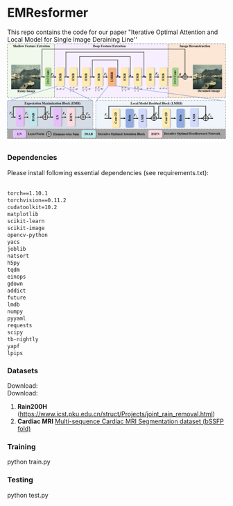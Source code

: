 # EMResformer
This repo contains the code for our paper "Iterative Optimal Attention and Local Model for Single Image Deraining Line''
![image](https://github.com/ghfkahfk/EMResformer/blob/main/framenetwork.png)

### Dependencies
Please install following essential dependencies (see requirements.txt):
```

torch==1.10.1
torchvision==0.11.2
cudatoolkit=10.2
matplotlib
scikit-learn
scikit-image
opencv-python
yacs
joblib
natsort
h5py
tqdm
einops
gdown
addict
future
lmdb
numpy
pyyaml
requests
scipy
tb-nightly
yapf
lpips
```

### Datasets
Download:  
Download:  
1. **Rain200H**  (https://www.icst.pku.edu.cn/struct/Projects/joint_rain_removal.html)  
2. **Cardiac MRI** [Multi-sequence Cardiac MRI Segmentation dataset (bSSFP fold)](https://zmiclab.github.io/zxh/0/mscmrseg19)   


### Training  
python train.py

### Testing
python test.py



